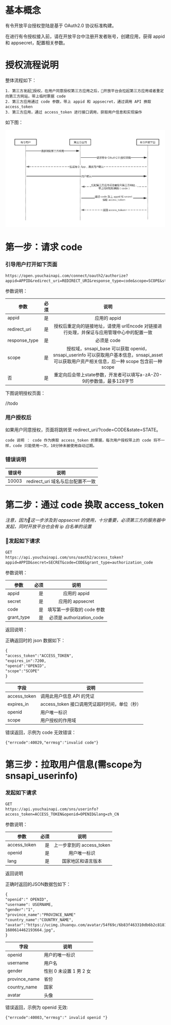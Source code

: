 # 基本概念

有令开放平台授权登陆是基于 OAuth2.0 协议标准构建。

在进行有令授权接入前，请在开放平台中注册开发者账号，创建应用，获得 appid 和 appsecret，配置相关参数。

# 授权流程说明

整体流程如下：

```
1. 第三方发起授权，在用户同意授权第三方应用之后，开放平台会拉起第三方应用或者重定向第三方网站，带上临时票据 code
2. 第三方应用通过 code 参数，带上 appid 和 appsecret，通过调用 API 换取 access_token
3. 第三方应用，通过 access_token 进行接口调用，获取用户信息和实现操作
```

如下图：

![时序图](./arts/oauth20-sequence.png)

# 第一步：请求 code

### 引导用户打开如下页面

```
https://open.youchainapi.com/connect/oauth2/authorize?appid=APPID&redirect_uri=REDIRECT_URI&response_type=code&scope=SCOPE&state=STATE
```

参数说明：

| 参数        | 必须    |  说明  |
| --------   | -----:   | :----: |
| appid        | 是      |   应用的 appid    |
| redirect_uri        | 是     |   授权后重定向的链接地址，请使用 urlEncode 对链接进行处理，并保证与应用管理中心中的配置一致    |
| response_type        | 是     |   必须是 code     |
|scope|是|授权域，snsapi_base 可以获取 openid，snsapi_userinfo 可以获取用户基本信息，snsapi_asset 可以获取用户资产相关信息，后一种 scope 包含前一种 scope|
|否|是|重定向后会带上state参数，开发者可以填写a-zA-Z0-9的参数值，最多128字节|

下图说明授权页面：

//todo

### 用户授权后

如果用户同意授权，页面将跳转至 redirect_uri/?code=CODE&state=STATE。

```
code 说明 ： code 作为换取 access_token 的票据，每次用户授权带上的 code 将不一样，code 只能使用一次，10分钟未被使用自动过期。
```

### 错误说明

|错误号|说明|
| --- | --- |
|10003|redirect_uri 域名与后台配置不一致|

# 第二步：通过 code 换取 access_token

*注意，因为这一步涉及到 appsecret 的使用，十分重要，必须第三方的服务器中发起，同时开放平台也会有 ip 白名单的设置*

### 发起如下请求

```
GET
https://api.youchainapi.com/sns/oauth2/access_token?appid=APPID&secret=SECRET&code=CODE&grant_type=authorization_code
```

参数说明：

| 参数        | 必须    |  说明  |
| --------   | -----:   | :----: |
| appid        | 是      |   应用的 appid    |
| secret        | 是     |   应用的 appsecret    |
|code|是|填写第一步获取的 code 参数|
| grant_type        | 是     |   必须是 authorization_code     |

返回说明：

正确返回时的 json 数据如下：

```
{ 
"access_token":"ACCESS_TOKEN",
"expires_in":7200,
"openid":"OPENID",
"scope":"SCOPE" 
}
```

|字段|说明|
| --- | --- |
|access_token|调用此用户信息 API 的凭证|
|expires_in|access_token 接口调用凭证超时时间，单位（秒）|
|openid|用户唯一标识|
|scope	|用户授权的作用域|

错误返回，示例为 code 无效错误：

```
{"errcode":40029,"errmsg":"invalid code"}
```

# 第三步：拉取用户信息(需scope为 snsapi_userinfo)

### 发起如下请求

```
GET
https://api.youchainapi.com/sns/userinfo?access_token=ACCESS_TOKEN&openid=OPENID&lang=zh_CN
```

参数说明：


| 参数        | 必须    |  说明  |
| --------   | -----:   | :----: |
| access_token        | 是      |   上一步拿到的 access_token  |
| openid        | 是     |  用户唯一标识    |
|lang|是|国家地区和语言版本|

返回说明

正确时返回的JSON数据包如下：

```
{
"openid":" OPENID",
"username": USERNAME,
"gender":"1",
"province_name":"PROVINCE_NAME"
"country_name":"COUNTRY_NAME",
"avatar":"https://ucimg.ihuanqu.com/avatar/54f69c/6b83f463310db6b2c8181d09fc-1600614462193664.jpg",
}
```

|字段|说明|
| --- | --- |
|openid|用户的唯一标识|
|username|用户名|
|gender|性别 0 未设置 1 男 2 女|
|province_name	|省份|
|country_name	|国家|
|avatar	|头像|

错误返回，示例为 openid 无效:

```
{"errcode":40003,"errmsg":" invalid openid "}
```
